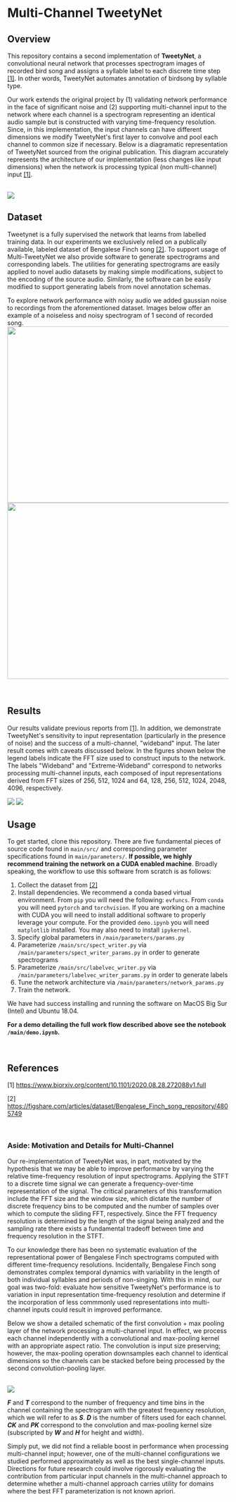 # Multi-Channel TweetyNet

## Overview

This repository contains a second implementation of **TweetyNet**, a convolutional neural network that processes spectrogram images of recorded bird song and assigns a syllable label to each discrete time step [[1]](#1). In other words, TweetyNet automates annotation of birdsong by syllable type. 

Our work extends the original project by (1) validating network performance in the face of significant noise and (2) supporting multi-channel input to the network where each channel is a spectrogram representing an identical audio sample but is constructed with varying time-frequency resolution. Since, in this implementation, the input channels can have different dimensions we modify TweetyNet's first layer to convolve and pool each channel to common size if necessary. Below is a diagramatic representation of TweetyNet sourced from the original publication. This diagram accurately represents the architecture of our implementation (less changes like input dimensions) when the network is processing typical (non multi-channel) input [[1]](#1).

<br>
<img src="https://github.com/gardner-lab/multi-channel-tweetynet/blob/master/figs/tweetynet.jpg?raw=true" href="#">
<br>


## Dataset

Tweetynet is a fully supervised the network that learns from labelled training data. In our experiments we exclusively relied on a publically available, labeled dataset of Bengalese Finch song [[2]](#2). To support usage of Multi-TweetyNet we also provide software to generate spectrograms and corresponding labels. The utilities for generating spectrograms are easily applied to novel audio datasets by making simple modifications, subject to the encoding of the source audio. Similarly, the software can be easily modified to support generating labels from novel annotation schemas. 

To explore network performance with noisy audio we added gaussian noise to recordings from the aforementioned dataset. Images below offer an example of a noiseless and noisy spectrogram of 1 second of recorded song.
<img src="https://github.com/gardner-lab/multi-channel-tweetynet/blob/master/figs/spectnonoise.png?raw=true" width=1000px height=400px>
<img src="https://github.com/gardner-lab/multi-channel-tweetynet/blob/master/figs/spectsnr0.5.png?raw=true" width=1000px height=400px>

<br>

## Results

Our results validate previous reports from [[1]](#1). In addition, we demonstrate TweetyNet's sensitivity to input representation (particularly in the presence of noise) and the success of a multi-channel, "wideband" input. The later result comes with caveats discussed below. In the figures shown below the legend labels indicate the FFT size used to construct inputs to the network. The labels "Wideband" and "Extreme-Wideband" correspond to networks processing multi-channel inputs, each composed of input representations derived from FFT sizes of 256, 512, 1024 and 64, 128, 256, 512, 1024, 2048, 4096, respectively.

<img src="https://github.com/gardner-lab/multi-channel-tweetynet/blob/master/figs/accnoise.png">

<img src="https://github.com/gardner-lab/multi-channel-tweetynet/blob/master/figs/accnonoise.png">

<br> 

## Usage

To get started, clone this repository. There are five fundamental pieces of source code found in ```main/src/``` and corresponding parameter specifications found in ```main/parameters/```. **If possible, we highly recommend training the network on a CUDA enabled machine**. Broadly speaking, the workflow to use this software from scratch is as follows:

1. Collect the dataset from [[2]](#2)
2. Install dependencies. We recommend a conda based virtual environment. From `pip` you will need the following: `evfuncs`. From `conda` you will need `pytorch` and `torchvision`. If you are working on a machine with CUDA you will need to install additional software to properly leverage your compute. For the provided `demo.ipynb` you will need `matplotlib` installed. You may also need to install ```ipykernel```.
3. Specify global parameters in ```/main/parameters/params.py```
4. Parameterize ```/main/src/spect_writer.py``` via ```/main/parameters/spect_writer_params.py``` in order to generate spectrograms
5. Parameterize ```/main/src/labelvec_writer.py``` via ```/main/parameters/labelvec_writer_params.py``` in order to generate labels
6. Tune the network architecture via ```/main/parameters/network_params.py```
7. Train the network. 

We have had success installing and running the software on MacOS Big Sur (Intel) and Ubuntu 18.04.

**For a demo detailing the full work flow described above see the notebook ```/main/demo.ipynb```.**

<br>

## References
<a id="1">[1]</a> 
https://www.biorxiv.org/content/10.1101/2020.08.28.272088v1.full

<a id="2">[2]</a>
https://figshare.com/articles/dataset/Bengalese_Finch_song_repository/4805749

<br>

### Aside: Motivation and Details for Multi-Channel

Our re-implementation of TweetyNet was, in part, motivated by the hypothesis that we may be able to improve performance by varying the relative time-frequency resolution of input spectrograms. Applying the STFT to a discrete time signal we can generate a frequency-over-time representation of the signal. The critical parameters of this transformation include the FFT size and the window size, which dictate the number of discrete frequency bins to be computed and the number of samples over which to compute the sliding FFT, respectively. Since the FFT frequency resolution is determined by the length of the signal being analyzed and the sampling rate there exists a fundamental tradeoff between time and frequency resolution in the STFT.

To our knowledge there has been no systematic evaluation of the representational power of Bengalese Finch spectrograms computed with different time-frequency resolutions. Incidentally, Bengalese Finch song demonstrates complex temporal dynamics with variability in the length of both individual syllables and periods of non-singing. With this in mind, our goal was two-fold: evaluate how sensitive TweetyNet's performance is to variation in input representation time-frequency resolution and determine if the incorporation of less commmonly used representations into multi-channel inputs could result in improved performance. 

Below we show a detailed schematic of the first convolution + max pooling layer of the network processing a multi-channel input. In effect, we process each channel independently with a convolutional and max-pooling kernel with an appropriate aspect ratio. The convolution is input size preserving; however, the max-pooling operation downsamples each channel to identical dimensions so the channels can be stacked before being processed by the second convolution-pooling layer.  

<br>
<img src="https://github.com/gardner-lab/multi-channel-tweetynet/blob/master/figs/frontend.png?raw=true">
<br>

___F___ and ___T___ correspond to the number of frequency and time bins in the channel containing the spectrogram with the greatest frequency resolution, which we will refer to as ***S***. ___D___ is the number of filters used for each channel. ___CK___ and ___PK___ correspond to the convolution and max-pooling kernel size (subscripted by ___W___ and ___H___ for height and width). 

Simply put, we did not find a reliable boost in performance when processing multi-channel input; however, one of the multi-channel configurations we studied performed approximately as well as the best single-channel inputs. Directions for future research could involve rigorously evaluating the contribution from particular input channels in the multi-channel approach to determine whether a multi-channel approach carries utility for domains where the best FFT parameterization is not known apriori.
